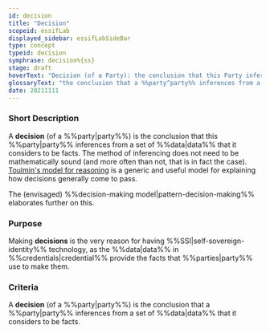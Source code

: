 ```yaml
---
id: decision
title: "Decision"
scopeid: essifLab
displayed_sidebar: essifLabSideBar
type: concept
typeid: decision
symphrase: decision%{ss}
stage: draft
hoverText: "Decision (of a Party): the conclusion that this Party inferences from a set of Data that it considers to be facts."
glossaryText: "the conclusion that a %%party^party%% inferences from a set of %%data^data%% that it considers to be facts."
date: 20211111
---
```


### Short Description
A **decision** (of a %%party|party%%) is the conclusion that this %%party|party%% inferences from a set of %%data|data%% that it considers to be facts. The method of inferencing does not need to be mathematically sound (and more often than not, that is in fact the case). [Toulmin's model for reasoning](https://www.cambridge.org/core/books/uses-of-argument/26CF801BC12004587B66778297D5567C) is a generic and useful model for explaining how decisions generally come to pass.

The (envisaged) %%decision-making model|pattern-decision-making%% elaborates further on this.

### Purpose
Making **decisions** is the very reason for having %%SSI|self-sovereign-identity%% technology, as the %%data|data%% in %%credentials|credential%% provide the facts that %%parties|party%% use to make them.

### Criteria
A **decision** (of a %%party|party%%) is the conclusion that a %%party|party%% inferences from a set of %%data|data%% that it considers to be facts.
